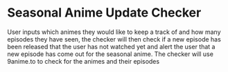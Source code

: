 # Seasonal Anime Update Checker
User inputs which animes they would like to keep a track of and how many episodes they have seen, the checker will then check if a new episode has been released that the user has not watched yet and alert the user that a new episode has come out for the seasonal anime. The checker will use 9anime.to to check for the animes and their episodes
